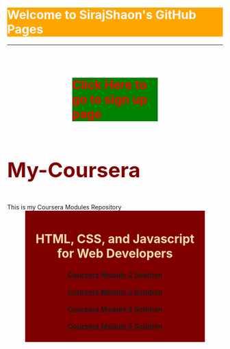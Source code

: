 <br/> <div style="background: Orange; Color:white; margin: auto; padding: auto;"> <h1> Welcome to SirajShaon's GitHub Pages </h1> </div> <hr/> <br/>

<br/><h1 style="background: green; Color:red; margin: auto; padding: auto; width: 200px;">Click Here to go to sign up page</h1><br/>
<h1 style="color: maroon; font-size:48px;">My-Coursera</h1>
<br/>
This is my Coursera Modules Repository
<br/>

<div style="margin: auto;width: 400px; text-align: center; background: maroon; padding: 10px;">
  <h1 style="color:navajowhite;"> HTML, CSS, and Javascript for Web Developers</h1>
<h3>
<a href="https://sirajshaon.github.io/My-Coursera/CourseraModules/HTML-CSS-Javascript-for-Web-Developers/CourseraModule2Solution/"> Coursera Module 2 Solution </a>
<br/>
<br/>
<a href="https://sirajshaon.github.io/My-Coursera/CourseraModules/HTML-CSS-Javascript-for-Web-Developers/CourseraModule3Solution/"> Coursera Module 3 Solution </a>
<br/>
<br/>
<a href="https://sirajshaon.github.io/My-Coursera/CourseraModules/HTML-CSS-Javascript-for-Web-Developers/CourseraModule4Solution/"> Coursera Module 4 Solution </a>
<br/>
<br/>
<a href="https://sirajshaon.github.io/My-Coursera/CourseraModules/HTML-CSS-Javascript-for-Web-Developers/CourseraModule5Solution/index.html# "> Coursera Module 5 Solution </a>
 </h3></div>
